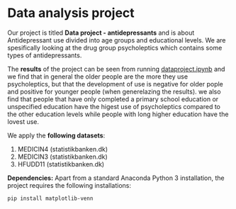 # Data analysis project

Our project is titled **Data project - antidepressants** and is about Antidepressant use divided into age groups and educational levels. We are spesifically looking at the drug group psycholeptics which contains some types of antidepressants. 

The **results** of the project can be seen from running [dataproject.ipynb](dataproject.ipynb) and we find that in general the older people are the more they use psycholeptics, but that the development of use is negative for older pople and positive for younger people (when generelazing the results). we also find that people that have only completed a primary school education or unspecified education have the higest use of psycholeptics compared to the other education levels while people with long higher education have the lovest use. 

We apply the **following datasets**:

1. MEDICIN4 (statistikbanken.dk) 
1. MEDICIN3 (statistikbanken.dk)
1. HFUDD11 (statistikbanken.dk)

**Dependencies:** Apart from a standard Anaconda Python 3 installation, the project requires the following installations:

``pip install matplotlib-venn``
